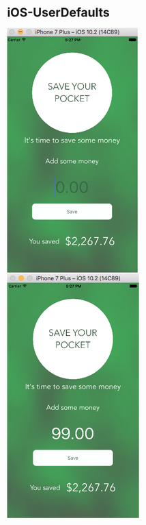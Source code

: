 # iOS-UserDefaults

![alt text](money1.png "Money Views Screenshot") ![alt text](money2.png "Money Views Screenshot")
